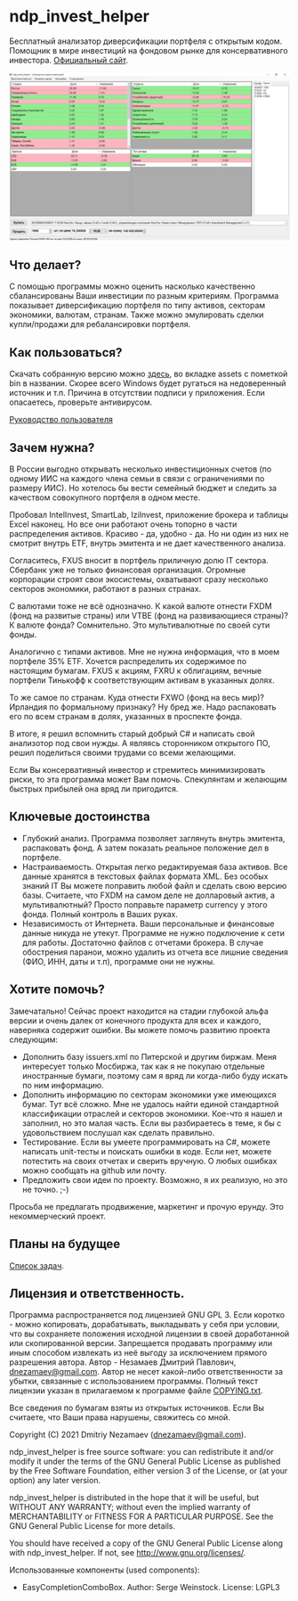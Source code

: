 # ndp_invest_helper
Бесплатный анализатор диверсификации портфеля с открытым кодом. Помощник в мире инвестиций на фондовом рынке для консервативного инвестора. [Официальный сайт](https://github.com/dnezamaev/ndp_invest_helper).

![Скриншот](./screenshots/ndp_invest_helper_full.jpg)

## Что делает?
С помощью программы можно оценить насколько качественно сбалансированы Ваши инвестиции по разным критериям. Программа показывает диверсификацию портфеля по типу активов, секторам экономики, валютам, странам. Также можно эмулировать сделки купли/продажи для ребалансировки портфеля.

## Как пользоваться?

Скачать собранную версию можно [здесь](https://github.com/dnezamaev/ndp_invest_helper/releases), во вкладке assets с пометкой bin в названии. Скорее всего Windows будет ругаться на недоверенный источник и т.п. Причина в отсутствии подписи у приложения. Если опасаетесь, проверьте антивирусом.

[Руководство пользователя](UserManual.md)

## Зачем нужна?
В России выгодно открывать несколько инвестиционных счетов (по одному ИИС на каждого члена семьи в связи с ограничениями по размеру ИИС). Но хотелось бы вести семейный бюджет и следить за качеством совокупного портфеля в одном месте.

Пробовал IntelInvest, SmartLab, IziInvest, приложение брокера и таблицы Excel наконец. Но все они работают очень топорно в части распределения активов. Красиво - да, удобно - да. Но ни один из них не смотрит внутрь ETF, внутрь эмитента и не дает качественного анализа.

Согласитесь, FXUS вносит в портфель приличную долю IT сектора. Сбербанк уже не только финансовая организация. Огромные корпорации строят свои экосистемы, охватывают сразу несколько секторов экономики, работают в разных странах.

С валютами тоже не всё однозначно. К какой валюте отнести FXDM (фонд на развитые страны) или VTBE (фонд на развивающиеся страны)? К валюте фонда? Сомнительно. Это мультивалютные по своей сути фонды.

Аналогично с типами активов. Мне не нужна информация, что в моем портфеле 35% ETF. Хочется распределить их содержимое по настоящим бумагам. FXUS к акциям, FXRU к облигациям, вечные портфели Тинькофф к соответствующим активам в указанных долях.

То же самое по странам. Куда отнести FXWO (фонд на весь мир)? Ирландия по формальному признаку? Ну бред же. Надо распаковать его по всем странам в долях, указанных в проспекте фонда.

В итоге, я решил вспомнить старый добрый C# и написать свой анализотор под свои нужды. А являясь сторонником открытого ПО, решил поделиться своими трудами со всеми желающими.

Если Вы консервативный инвестор и стремитесь минимизировать риски, то эта программа может Вам помочь. Спекулянтам и желающим быстрых прибылей она вряд ли пригодится.

## Ключевые достоинства

* Глубокий анализ. Программа позволяет заглянуть внутрь эмитента, распаковать фонд. А затем показать реальное положение дел в портфеле.
* Настраиваемость. Открытая легко редактируемая база активов. Все данные хранятся в текстовых файлах формата XML. Без особых знаний IT Вы можете поправить любой файл и сделать свою версию базы. Считаете, что FXDM на самом деле не долларовый актив, а мультивалютный? Просто поправьте параметр currency у этого фонда. Полный контроль в Ваших руках.
* Независимость от Интернета. Ваши персональные и финансовые данные никуда не утекут. Программе не нужно подключение к сети для работы. Достаточно файлов с отчетами брокера. В случае обострения паранои, можно удалить из отчета все лишние сведения (ФИО, ИНН, даты и т.п), программе они не нужны.

## Хотите помочь?
Замечатально! Сейчас проект находится на стадии глубокой альфа версии и очень далек от конечного продукта для всех и каждого, наверняка содержит ошибки. Вы можете помочь развитию проекта следующим:

* Дополнить базу issuers.xml по Питерской и другим биржам. Меня интересует только Мосбиржа, так как я не покупаю отдельные иностранные бумаги, поэтому сам я вряд ли когда-либо буду искать по ним информацию.
* Дополнить информацию по секторам экономики уже имеющихся бумаг. Тут всё сложно. Мне не удалось найти единой стандартной классификации отраслей и секторов экономики. Кое-что я нашел и заполнил, но это малая часть. Если вы разбираетесь в теме, я бы с удовольствием послушал как сделать правильно.
* Тестирование. Если вы умеете программировать на C#, можете написать unit-тесты и поискать ошибки в коде. Если нет, можете потестить на своих отчетах и сверить вручную. О любых ошибках можно сообщать на github или почту.
* Предложить свои идеи по проекту. Возможно, я их реализую, но это не точно. ;-)

Просьба не предлагать продвижение, маркетинг и прочую ерунду. Это некоммерческий проект.

## Планы на будущее

[Список задач](TODO.md).

## Лицензия и ответственность.

Программа распространяется под лицензией GNU GPL 3. Если коротко - можно копировать, дорабатывать, выкладывать у себя при условии, что вы сохраняете положения исходной лицензии в своей доработанной или скопированной версии. Запрещается продавать программу или иным способом извлекать из неё выгоду за исключением прямого разрешения автора. Автор - Незамаев Дмитрий Павлович, dnezamaev@gmail.com. Автор не несет какой-либо ответственности за убытки, связанные с использованием программы. Полный текст лицензии указан в прилагаемом к программе файле [COPYING.txt](COPYING.txt).

Все сведения по бумагам взяты из открытых источников. Если Вы считаете, что Ваши права нарушены, свяжитесь со мной.

Copyright (C) 2021 Dmitriy Nezamaev (dnezamaev@gmail.com).

ndp_invest_helper is free source software: you can redistribute it and/or modify it under the terms of the GNU General Public License as published by the Free Software Foundation, either version 3 of the License, or (at your option) any later version.

ndp_invest_helper is distributed in the hope that it will be useful, but WITHOUT ANY WARRANTY; without even the implied warranty of MERCHANTABILITY or FITNESS FOR A PARTICULAR PURPOSE. See the GNU General Public License for more details.

You should have received a copy of the GNU General Public License along with ndp_invest_helper. If not, see <http://www.gnu.org/licenses/>.

Использованные компоненты (used components):
* EasyCompletionComboBox. Author: Serge Weinstock. License: LGPL3

